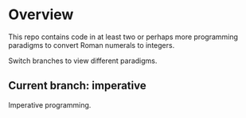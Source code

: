 # Overview

This repo contains code in at least two or perhaps more programming paradigms to convert Roman numerals to integers.

Switch branches to view different paradigms.

## Current branch: imperative

Imperative programming.
